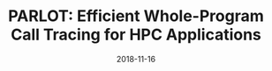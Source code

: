 ---
title: "PARLOT: Efficient Whole-Program Call Tracing for HPC Applications"
collection: publications
permalink: /publication/espt18
excerpt:
date: 2018-11-16
venue: 'Extreme-Scale Programming Tools Workshop, Supercomputing Conference, Dallas, Texas, November 2018'
paperurl: https://staheri.github.io/files/ESPT18-Parlot.pdf
citation: 
---